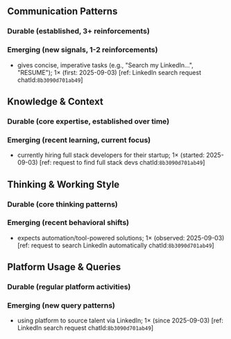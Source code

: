 ## Communication Patterns
### Durable (established, 3+ reinforcements)

### Emerging (new signals, 1-2 reinforcements)
- gives concise, imperative tasks (e.g., "Search my LinkedIn...", "RESUME"); 1× (first: 2025-09-03) [ref: LinkedIn search request chatId:`8b3090d701ab49`]

## Knowledge & Context
### Durable (core expertise, established over time)

### Emerging (recent learning, current focus)
- currently hiring full stack developers for their startup; 1× (started: 2025-09-03) [ref: request to find full stack devs chatId:`8b3090d701ab49`]

## Thinking & Working Style
### Durable (core thinking patterns)

### Emerging (recent behavioral shifts)
- expects automation/tool-powered solutions; 1× (observed: 2025-09-03) [ref: request to search LinkedIn automatically chatId:`8b3090d701ab49`]

## Platform Usage & Queries
### Durable (regular platform activities)

### Emerging (new query patterns)
- using platform to source talent via LinkedIn; 1× (since 2025-09-03) [ref: LinkedIn search request chatId:`8b3090d701ab49`]
